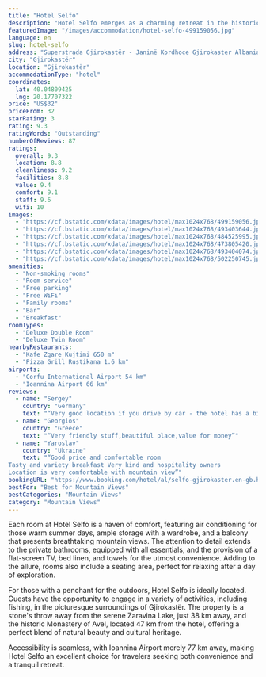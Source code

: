 ```yaml
---
title: "Hotel Selfo"
description: "Hotel Selfo emerges as a charming retreat in the historic heart of Gjirokastër, offering a serene escape with its lush garden surroundings and the convenience of free private parking."
featuredImage: "/images/accommodation/hotel-selfo-499159056.jpg"
language: en
slug: hotel-selfo
address: "Superstrada Gjirokastër - Janinë Kordhoce Gjirokaster Albania 3 km, 6002 Gjirokastër, Albania"
city: "Gjirokastër"
location: "Gjirokastër"
accommodationType: "hotel"
coordinates:
  lat: 40.04809425
  lng: 20.17707322
price: "US$32"
priceFrom: 32
starRating: 3
rating: 9.3
ratingWords: "Outstanding"
numberOfReviews: 87
ratings:
  overall: 9.3
  location: 8.8
  cleanliness: 9.2
  facilities: 8.8
  value: 9.4
  comfort: 9.1
  staff: 9.6
  wifi: 10
images:
  - "https://cf.bstatic.com/xdata/images/hotel/max1024x768/499159056.jpg?k=07a53806416208d815bceb2a081bd76f634b8cd8a79261d3c42e7b1ea35fb21a&o=&hp=1"
  - "https://cf.bstatic.com/xdata/images/hotel/max1024x768/493403644.jpg?k=781c19c07ac41f3ea196932a806108d5c7483e6e58cd57cc993c84b1f21a7738&o=&hp=1"
  - "https://cf.bstatic.com/xdata/images/hotel/max1024x768/484525995.jpg?k=71eab6d1c2d840b16a39b0ebae4dce303d735d34b20a2d5e6c37a8cd9abb7d94&o=&hp=1"
  - "https://cf.bstatic.com/xdata/images/hotel/max1024x768/473805420.jpg?k=d312380bd794b909ed616e8b86ac512805125e9903f0ffc3b032ee347f1c59f2&o=&hp=1"
  - "https://cf.bstatic.com/xdata/images/hotel/max1024x768/493404074.jpg?k=e7f0bf000f93617bec464959aa74eedae290743d88c848827c34f6dee2e82fc5&o=&hp=1"
  - "https://cf.bstatic.com/xdata/images/hotel/max1024x768/502250745.jpg?k=8fd3d06b21c5224ed67ce24ecfc0c5afe1c6cf4742b1ef7c57c3d4db47171545&o=&hp=1"
amenities:
  - "Non-smoking rooms"
  - "Room service"
  - "Free parking"
  - "Free WiFi"
  - "Family rooms"
  - "Bar"
  - "Breakfast"
roomTypes:
  - "Deluxe Double Room"
  - "Deluxe Twin Room"
nearbyRestaurants:
  - "Kafe Zgare Kujtimi 650 m"
  - "Pizza Grill Rustikana 1.6 km"
airports:
  - "Corfu International Airport 54 km"
  - "Ioannina Airport 66 km"
reviews:
  - name: "Sergey"
    country: "Germany"
    text: "“Very good location if you drive by car - the hotel has a big free parking, and located in just a few minutes of driving from the old city with touristic attractions. Staff is very welcoming and friendly. Breakfast is tasty and authentic, we...”"
  - name: "Georgios"
    country: "Greece"
    text: "“Very friendly stuff,beautiful place,value for money”"
  - name: "Yaroslav"
    country: "Ukraine"
    text: "“Good price and comfortable room
Tasty and variety breakfast Very kind and hospitality owners
Location is very comfortable with mountain view”"
bookingURL: "https://www.booking.com/hotel/al/selfo-gjirokaster.en-gb.html?aid=8035640"
bestFor: "Best for Mountain Views"
bestCategories: "Mountain Views"
category: "Mountain Views"
---
```


Each room at Hotel Selfo is a haven of comfort, featuring air conditioning for those warm summer days, ample storage with a wardrobe, and a balcony that presents breathtaking mountain views. The attention to detail extends to the private bathrooms, equipped with all essentials, and the provision of a flat-screen TV, bed linen, and towels for the utmost convenience. Adding to the allure, rooms also include a seating area, perfect for relaxing after a day of exploration.

For those with a penchant for the outdoors, Hotel Selfo is ideally located. Guests have the opportunity to engage in a variety of activities, including fishing, in the picturesque surroundings of Gjirokastër. The property is a stone's throw away from the serene Zaravina Lake, just 38 km away, and the historic Monastery of Avel, located 47 km from the hotel, offering a perfect blend of natural beauty and cultural heritage.

Accessibility is seamless, with Ioannina Airport merely 77 km away, making Hotel Selfo an excellent choice for travelers seeking both convenience and a tranquil retreat.